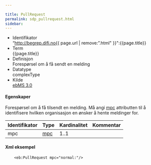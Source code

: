 ```yaml
---
 
title: PullRequest  
permalink: sdp_pullrequest.html
sidebar:
---
```


  - Identifikator  
    “http://begrep.difi.no{{ page.url | remove:”.html"
    }}":{{page.title}}
  - Term  
    {{page.title}}
  - Definisjon  
    Forespørsel om å få sendt en melding
  - Datatype  
    complexType
  - Kilde  
    [ebMS 3.0](http://docs.oasis-open.org/ebxml-msg/ebms/v3.0/core/ebms-header-3_0-200704.xsd)

#### Egenskaper

Forespørsel om å få tilsendt en melding. Må angi
[mpc](../UserMessage/mpc) attributten til å identifisere hvilken
organisasjon en ønsker å hente meldinger for.

| Identifikator | Type | Kardinalitet | Kommentar |
| --- | --- | ---| --- |
| mpc | [mpc](../UserMessage/mpc.md) | 1..1 | |

#### Xml eksempel

``` brush: xml; toolbar: false
    <eb:PullRequest mpc="normal:"/>
```

